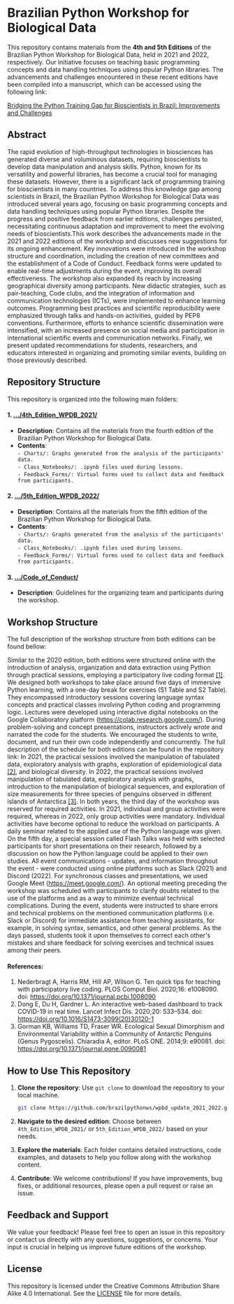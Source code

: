 # Brazilian Python Workshop for Biological Data

This repository contains materials from the **4th and 5th Editions** of the Brazilian Python Workshop for Biological Data, held in 2021 and 2022, respectively. Our initiative focuses on teaching basic programming concepts and data handling techniques using popular Python libraries. The advancements and challenges encountered in these recent editions have been compiled into a manuscript, which can be accessed using the following link:

[Bridging the Python Training Gap for Bioscientists in Brazil: Improvements and Challenges]([https://www.biorxiv.org/content/10.1101/2024.11.25.624749v1])

## Abstract

The rapid evolution of high-throughput technologies in biosciences has generated diverse and voluminous datasets, requiring bioscientists to develop data manipulation and analysis skills. Python, known for its versatility and powerful libraries, has become a crucial tool for managing these datasets. However, there is a significant lack of programming training for bioscientists in many countries. To address this knowledge gap among scientists in Brazil, the Brazilian Python Workshop for Biological Data was introduced several years ago, focusing on basic programming concepts and data handling techniques using popular Python libraries. Despite the progress and positive feedback from earlier editions, challenges persisted, necessitating continuous adaptation and improvement to meet the evolving needs of bioscientists.This work describes the advancements made in the 2021 and 2022 editions of the workshop and discusses new suggestions for its ongoing enhancement. Key innovations were introduced in the workshop structure and coordination, including the creation of new committees and the establishment of a Code of Conduct. Feedback forms were updated to enable real-time adjustments during the event, improving its overall effectiveness. The workshop also expanded its reach by increasing geographical diversity among participants. New didactic strategies, such as pair-teaching, Code clubs, and the integration of information and communication technologies (ICTs), were implemented to enhance learning outcomes. Programming best practices and scientific reproducibility were emphasized through talks and hands-on activities, guided by PEP8 conventions. Furthermore, efforts to enhance scientific dissemination were intensified, with an increased presence on social media and participation in international scientific events and communication networks. Finally, we present updated recommendations for students, researchers, and educators interested in organizing and promoting similar events, building on those previously described.

## Repository Structure

This repository is organized into the following main folders:

#### 1. [.../4th_Edition_WPDB_2021/](https://github.com/brazilpythonws/wpbd_update_2021_2022/tree/main/4th_Edition_WPDB_2021)
  - **Description**: Contains all the materials from the fourth edition of the Brazilian Python Workshop for Biological Data.
  - **Contents**:  
        `- Charts/: Graphs generated from the analysis of the participants' data.`  
        `- Class_Notebooks/: .ipynb files used during lessons.`  
        `- Feedback_Forms/: Virtual forms used to collect data and feedback from participants.`
     
#### 2. [.../5th_Edition_WPDB_2022/](https://github.com/brazilpythonws/wpbd_update_2021_2022/tree/main/5th_Edition_WPDB_2022)
  - **Description**: Contains all the materials from the fifth edition of the Brazilian Python Workshop for Biological Data.
  - **Contents**:  
        `- Charts/: Graphs generated from the analysis of the participants' data.`  
        `- Class_Notebooks/: .ipynb files used during lessons.`  
        `- Feedback_Forms/: Virtual forms used to collect data and feedback from participants.`

#### 3. [.../Code_of_Conduct/](https://github.com/brazilpythonws/wpbd_update_2021_2022/tree/main/Code_of_Conduct)
  - **Description**: Guidelines for the organizing team and participants during the workshop.


## Workshop Structure

The full description of the workshop structure from both editions can be found bellow: 

Similar to the 2020 edition, both editions were structured online with the introduction of analysis, organization and data extraction using Python through practical sessions, employing a participatory live coding format [[1]](https://doi.org/10.1371/journal.pcbi.1008090). We designed both workshops to take place around five days of immersive Python learning, with a one-day break for exercises (S1 Table and S2 Table). They encompassed introductory sessions covering language syntax concepts and practical classes involving Python coding and programming logic. Lectures were developed using interactive digital notebooks on the Google Collaboratory platform (https://colab.research.google.com/). During problem-solving and concept presentations, instructors actively wrote and narrated the code for the students. We encouraged the students to write, document, and run their own code independently and concurrently. The full description of the schedule for both editions can be found in the repository link: In 2021, the practical sessions involved the manipulation of tabulated data, exploratory analysis with graphs, exploration of epidemiological data [[2]](https://doi.org/10.1016/S1473-3099(20)30120-1), and biological diversity. In 2022, the practical sessions involved manipulation of tabulated data, exploratory analysis with graphs, introduction to the manipulation of biological sequences, and exploration of size measurements for three species of penguins observed in different islands of Antarctica [[3]](https://doi.org/10.1371/journal.pone.0090081). In both years, the third day of the workshop was reserved for required activities. In 2021, individual and group activities were required, whereas in 2022, only group activities were mandatory. Individual activities have become optional to reduce the workload on participants. A daily seminar related to the applied use of the Python language was given. On the fifth day, a special session called Flash Talks was held with selected participants for short presentations on their research, followed by a discussion on how the Python language could be applied to their own studies. All event communications - updates, and information throughout the event - were conducted using online platforms such as Slack (2021) and Discord (2022). For synchronous classes and presentations, we used Google Meet (https://meet.google.com/). An optional meeting preceding the workshop was scheduled with participants to clarify doubts related to the use of the platforms and as a way to minimize eventual technical complications. During the event, students were instructed to share errors and technical problems on the mentioned communication platforms (i.e. Slack or Discord) for immediate assistance from teaching assistants, for example, in solving syntax, semantics, and other general problems. As the days passed, students took it upon themselves to correct each other's mistakes and share feedback for solving exercises and technical issues among their peers.

#### References:

1.  Nederbragt A, Harris RM, Hill AP, Wilson G. Ten quick tips for teaching with participatory live coding. PLOS Comput Biol. 2020;16: e1008090. doi: https://doi.org/10.1371/journal.pcbi.1008090
2. 	Dong E, Du H, Gardner L. An interactive web-based dashboard to track COVID-19 in real time. Lancet Infect Dis. 2020;20: 533–534. doi: https://doi.org/10.1016/S1473-3099(20)30120-1
3. 	Gorman KB, Williams TD, Fraser WR. Ecological Sexual Dimorphism and Environmental Variability within a Community of Antarctic Penguins (Genus Pygoscelis). Chiaradia A, editor. PLoS ONE. 2014;9: e90081. doi: https://doi.org/10.1371/journal.pone.0090081


## How to Use This Repository

1. **Clone the repository**: Use `git clone` to download the repository to your local machine.
   ```bash
   git clone https://github.com/brazilpythonws/wpbd_update_2021_2022.git
   ```

2. **Navigate to the desired edition**: Choose between `4th_Edition_WPDB_2021/` or `5th_Edition_WPDB_2022/` based on your needs.

3. **Explore the materials**: Each folder contains detailed instructions, code examples, and datasets to help you follow along with the workshop content.

4. **Contribute**: We welcome contributions! If you have improvements, bug fixes, or additional resources, please open a pull request or raise an issue.

## Feedback and Support

We value your feedback! Please feel free to open an issue in this repository or contact us directly with any questions, suggestions, or concerns. Your input is crucial in helping us improve future editions of the workshop.

## License

This repository is licensed under the Creative Commons Attribution Share Alike 4.0 International. See the [LICENSE](https://github.com/brazilpythonws/wpbd_update_2021_2022/blob/main/LICENSE) file for more details.
